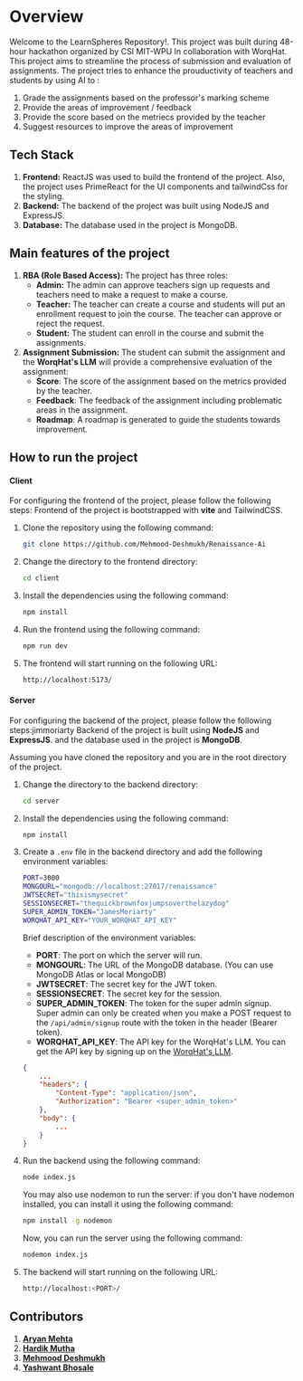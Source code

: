 # Overview
Welcome to the LearnSpheres Repository!. This project was built during 48-hour hackathon organized by CSI MIT-WPU In collaboration with WorqHat. This project aims to streamline the process of submission and evaluation of assignments. The project tries to enhance the prouductivity of teachers and students by using AI to :
1. Grade the assignments based on the professor's marking scheme
2. Provide the areas of improvement / feedback
3. Provide the score based on the metriecs provided by the teacher
4. Suggest resources to improve the areas of improvement

## Tech Stack
1. **Frontend:** ReactJS was used to build the frontend of the project. Also, the project uses PrimeReact for the UI components and tailwindCss for the styling.
2. **Backend:** The backend of the project was built using NodeJS and ExpressJS.
3. **Database:** The database used in the project is MongoDB.

## Main features of the project
1. **RBA (Role Based Access):** The project has three roles:
    - **Admin:** The admin can approve teachers sign up requests and teachers need to make a request to make a course.
    - **Teacher:** The teacher can create a course and students will put an enrollment request to join the course. The teacher can approve or reject the request.
    - **Student:** The student can enroll in the course and submit the assignments.
2. **Assignment Submission:** The student can submit the assignment and the **WorqHat's LLM** will provide a comprehensive evaluation of the assignment: 
    - **Score**: The score of the assignment based on the metrics provided by the teacher.
    - **Feedback**: The feedback of the assignment including problematic areas in the assignment.
    - **Roadmap**: A roadmap is generated to guide the students towards improvement.

## How to run the project

#### **Client**
For configuring the frontend of the project, please follow the following steps:
Frontend of the project is bootstrapped with **vite** and TailwindCSS.

1. Clone the repository using the following command:
    ```bash
    git clone https://github.com/Mehmood-Deshmukh/Renaissance-Ai
    ```
2. Change the directory to the frontend directory:
    ```bash
    cd client
    ```
3. Install the dependencies using the following command:
    ```bash
    npm install
    ```
4. Run the frontend using the following command:
    ```bash
    npm run dev
    ```
5. The frontend will start running on the following URL:
    ```bash
    http://localhost:5173/
    ```

#### **Server**
For configuring the backend of the project, please follow the following steps:jimmoriarty
Backend of the project is built using **NodeJS** and **ExpressJS**.
and the database used in the project is **MongoDB**.

Assuming you have cloned the repository and you are in the root directory of the project.
1. Change the directory to the backend directory:
    ```bash
    cd server
    ```
2. Install the dependencies using the following command:
    ```bash
    npm install
    ```
3. Create a `.env` file in the backend directory and add the following environment variables:
    ```bash
    PORT=3000
    MONGOURL="mongodb://localhost:27017/renaissance"
    JWTSECRET="thisismysecret"
    SESSIONSECRET="thequickbrownfoxjumpsoverthelazydog"
    SUPER_ADMIN_TOKEN="JamesMoriarty"
    WORQHAT_API_KEY="YOUR_WORQHAT_API_KEY"
    ```
    Brief description of the environment variables:
    - **PORT**: The port on which the server will run.
    - **MONGOURL**: The URL of the MongoDB database. (You can use MongoDB Atlas or local MongoDB)
    - **JWTSECRET**: The secret key for the JWT token.
    - **SESSIONSECRET**: The secret key for the session.
    - **SUPER_ADMIN_TOKEN**: The token for the super admin signup. Super admin can only be created when you make a POST request to the `/api/admin/signup` route with the token in the header (Bearer token).
    - **WORQHAT_API_KEY**: The API key for the WorqHat's LLM. You can get the API key by signing up on the [WorqHat's LLM](https://worqhat.com/).
    ```JSON
    {
        ...
        "headers": {
            "Content-Type": "application/json",
            "Authorization": "Bearer <super_admin_token>"
        },
        "body": {
            ...
        }
    }
    ```
4. Run the backend using the following command:
    ```bash
    node index.js
    ```
    You may also use nodemon to run the server:
    if you don't have nodemon installed, you can install it using the following command:
    ```bash
    npm install -g nodemon
    ```
    Now, you can run the server using the following command:
    ```bash
    nodemon index.js
    ```


5. The backend will start running on the following URL:
    ```bash
    http://localhost:<PORT>/
    ```


## Contributors
1. **[Aryan Mehta](https://github.com/arymehta)**
2. **[Hardik Mutha](https://github.com/HardikMutha)**
3. **[Mehmood Deshmukh](https://github.com/Mehmood-Deshmukh)**
4. **[Yashwant Bhosale](https://github.com/YashwantBhosale)**